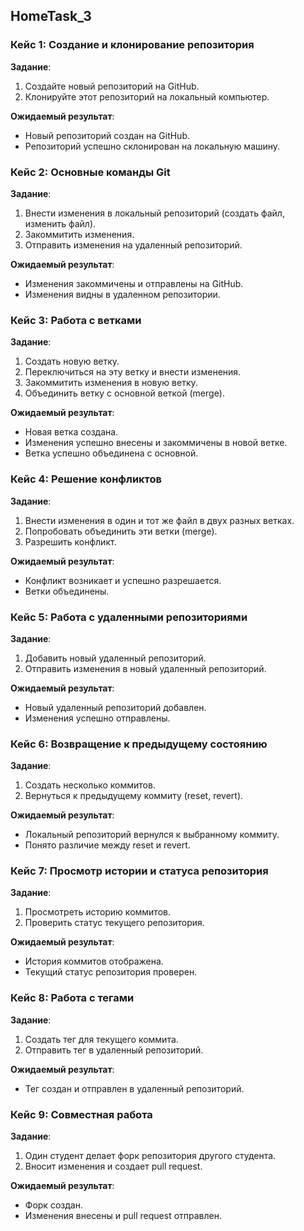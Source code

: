 ## HomeTask_3

### Кейс 1: Создание и клонирование репозитория

__Задание__:
1. Создайте новый репозиторий на GitHub.
2. Клонируйте этот репозиторий на локальный компьютер.

__Ожидаемый результат__:
* Новый репозиторий создан на GitHub.
* Репозиторий успешно склонирован на локальную машину.

### Кейс 2: Основные команды Git

__Задание__:
1. Внести изменения в локальный репозиторий (создать файл, изменить файл).
2. Закоммитить изменения.
3. Отправить изменения на удаленный репозиторий.

__Ожидаемый результат__:
* Изменения закоммичены и отправлены на GitHub.
* Изменения видны в удаленном репозитории.

### Кейс 3: Работа с ветками

__Задание__:
1. Создать новую ветку.
2. Переключиться на эту ветку и внести изменения.
3. Закоммитить изменения в новую ветку.
4. Объединить ветку с основной веткой (merge).

__Ожидаемый результат__:
* Новая ветка создана.
* Изменения успешно внесены и закоммичены в новой ветке.
* Ветка успешно объединена с основной.

### Кейс 4: Решение конфликтов

__Задание__:
1. Внести изменения в один и тот же файл в двух разных ветках.
2. Попробовать объединить эти ветки (merge).
3. Разрешить конфликт.

__Ожидаемый результат__:
* Конфликт возникает и успешно разрешается.
* Ветки объединены.

### Кейс 5: Работа с удаленными репозиториями

__Задание__:
1. Добавить новый удаленный репозиторий.
2. Отправить изменения в новый удаленный репозиторий.

__Ожидаемый результат__:
* Новый удаленный репозиторий добавлен.
* Изменения успешно отправлены.

### Кейс 6: Возвращение к предыдущему состоянию

__Задание__:
1. Создать несколько коммитов.
2. Вернуться к предыдущему коммиту (reset, revert).

__Ожидаемый результат__:
* Локальный репозиторий вернулся к выбранному коммиту.
* Понято различие между reset и revert.

### Кейс 7: Просмотр истории и статуса репозитория

__Задание__:
1. Просмотреть историю коммитов.
2. Проверить статус текущего репозитория.

__Ожидаемый результат__:
* История коммитов отображена.
* Текущий статус репозитория проверен.

### Кейс 8: Работа с тегами

__Задание__:
1. Создать тег для текущего коммита.
2. Отправить тег в удаленный репозиторий.

__Ожидаемый результат__:
* Тег создан и отправлен в удаленный репозиторий.

### Кейс 9: Совместная работа

__Задание__:
1. Один студент делает форк репозитория другого студента.
2. Вносит изменения и создает pull request.

__Ожидаемый результат__:
* Форк создан.
* Изменения внесены и pull request отправлен.